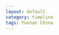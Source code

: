 ```yaml
---
layout: default
category: timeline
tags: Yunnan China
---
```


<img src="{{ site_url }}/img/posts/2012-12-14.jpg" alt="">


